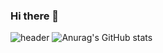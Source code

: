 ### Hi there 👋
![header](https://capsule-render.vercel.app/api?type=waving&text=반갑습니다)
![Anurag's GitHub stats](https://github-readme-stats.vercel.app/api?username=Torychu&show_icons=true&theme=radical)
<!--
**Torychu/Torychu** is a ✨ _special_ ✨ repository because its `README.md` (this file) appears on your GitHub profile.

Here are some ideas to get you started:

- 🔭 I’m currently working on ...
- 🌱 I’m currently learning ...
- 👯 I’m looking to collaborate on ...
- 🤔 I’m looking for help with ...
- 💬 Ask me about ...
- 📫 How to reach me: ...
- 😄 Pronouns: ...
- ⚡ Fun fact: ...
-->
